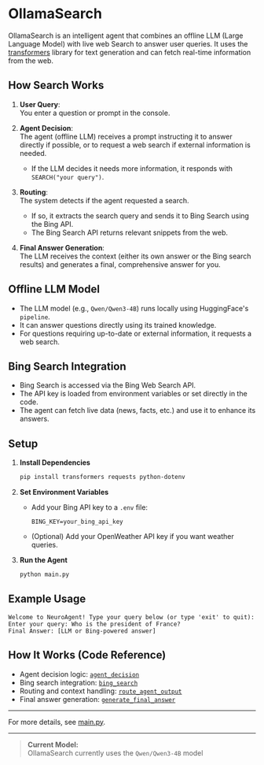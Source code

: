 # OllamaSearch

OllamaSearch is an intelligent agent that combines an offline LLM (Large Language Model) with live web Search to answer user queries. It uses the [transformers](https://github.com/huggingface/transformers) library for text generation and can fetch real-time information from the web.

## How Search Works

1. **User Query**:  
   You enter a question or prompt in the console.

2. **Agent Decision**:  
   The agent (offline LLM) receives a prompt instructing it to answer directly if possible, or to request a web search if external information is needed.  
   - If the LLM decides it needs more information, it responds with `SEARCH("your query")`.

3. **Routing**:  
   The system detects if the agent requested a search.  
   - If so, it extracts the search query and sends it to Bing Search using the Bing API.
   - The Bing Search API returns relevant snippets from the web.

4. **Final Answer Generation**:  
   The LLM receives the context (either its own answer or the Bing search results) and generates a final, comprehensive answer for you.

## Offline LLM Model

- The LLM model (e.g., `Qwen/Qwen3-4B`) runs locally using HuggingFace's `pipeline`.
- It can answer questions directly using its trained knowledge.
- For questions requiring up-to-date or external information, it requests a web search.

## Bing Search Integration

- Bing Search is accessed via the Bing Web Search API.
- The API key is loaded from environment variables or set directly in the code.
- The agent can fetch live data (news, facts, etc.) and use it to enhance its answers.

## Setup

1. **Install Dependencies**
   ```sh
   pip install transformers requests python-dotenv
   ```

2. **Set Environment Variables**
   - Add your Bing API key to a `.env` file:
     ```
     BING_KEY=your_bing_api_key
     ```
   - (Optional) Add your OpenWeather API key if you want weather queries.

3. **Run the Agent**
   ```sh
   python main.py
   ```

## Example Usage

```
Welcome to NeuroAgent! Type your query below (or type 'exit' to quit):
Enter your query: Who is the president of France?
Final Answer: [LLM or Bing-powered answer]
```

## How It Works (Code Reference)

- Agent decision logic: [`agent_decision`](main.py)
- Bing search integration: [`bing_search`](main.py)
- Routing and context handling: [`route_agent_output`](main.py)
- Final answer generation: [`generate_final_answer`](main.py)

---

For more details, see [main.py](main.py).

---

> **Current Model:**  
> OllamaSearch currently uses the `Qwen/Qwen3-4B` model